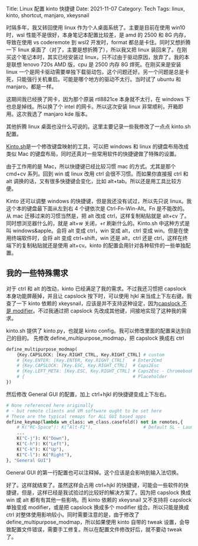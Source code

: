 Title: Linux 配置 kinto 快捷键
Date: 2021-11-07
Category: Tech
Tags: linux, kinto, shortcut, manjaro, xkeysnail

时隔多年，我又转回使用 linux 作为个人桌面系统了。主要是目前在使用 win10 时，wsl 性能不是很好，本身笔记本配置比较差，是 amd 的 2500 和 8G 内存，导致在使用 vs coderemote 到 wsl2 开发时，format 都总是卡住。同时又想折腾一下 linux 桌面了（对了，主要是想折腾了），所以我又把 linux 装回来了。在刚买这个笔记本时，其实已经安装过 linux，只不过由于驱动原因，放弃了。我的本是联想 lenovo 720s AMD 版，cpu 是 2500 内存 8G 焊死。在刚买来是安装 linux 一个是网卡驱动需要单独下载驱动包，这个问题还好。另一个问题是总是卡死，只能强行关机重启。可能是哪个地方的驱动不太行。当时试了 ubuntu 和 manjaro，都是一样。

这期间我已经换了网卡，因为那个原装 rtl8821ce 本身就不太行，在 windows 下也总是掉线。所以换了个 intel 的网卡。所以这次安装 linux 非常顺利，开箱即用。这次我选了 manjaro kde 版本。

其他折腾 linux 桌面也没什么可说的。这里主要记录一些我修改了一点点 kinto.sh 配置。

[Kinto.sh](https://kinto.sh/)是一个修改键盘映射的工具，可以把 windows 和 linux 的键盘布局改成类似 Mac 的键盘布局，同时还真对一些常用软件的快捷键做了特殊的设置。

由于工作用的是 Mac，所以快捷键已经比较习惯 mac 的方式。尤其是那个 cmd+cv 系列。回到 win 或 linux 改用 ctrl 会很不习惯。而如果你直接报 ctrl 和 alt 调换的话，又有很多快捷键会变化，比如 alt+tab。所以还是用工具比较方便。

Kinto 还可以调整 windows 的快捷键，但是我还没有试过，所以先只说 linux。我这个本的键盘最下面从左到右 4 个键依次是 Ctrl-Fn-Win-Alt。Fn 是不能改的。从 mac 迁移过来的习惯当然是，把 alt 改成 ctrl，这样复制粘贴就是 alt+cv 了。同时想浏览器什么的，就是 alt+w 关闭，+r 刷新什么的。Kinto.sh 中这种方式是叫 windows&apple。会将 alt 变成 ctrl，win 变成 alt，ctrl 变成 win。但是在使用终端软件时，会将 alt 变成 ctrl+shift，win 还是 alt，ctrl 还是 ctrl，这样在终端下的复制粘贴就还是使用 alt+cv。kinto 的配置会用针对各种软件的一些单独配置。

## 我的一些特殊需求

对于 ctrl 和 alt 的改动，kinto 已经满足了我的需求。不过我还习惯把 capslock 本身功能屏蔽掉，并且让 capslock 按下时，可以使用 hjkl 来当成上下左右键。我查了一下 kinto 依赖的 xkeysnail，应该是并不支持这种设定，因为[capslock 不是 modifier](https://github.com/mooz/xkeysnail/pull/33)。不过我通过把 capslock 先改成其他键，间接地实现了这种我的需求。

kinto.sh 提供了 kinto.py，也就是 kinto config。我可以修改里面的配置来达到自己的目的。
先修改 define_multipurpose_modmap，把 capslock 换成右 ctrl

```python
define_multipurpose_modmap(
    {Key.CAPSLOCK: [Key.RIGHT_CTRL, Key.RIGHT_CTRL] # custom
    # {Key.ENTER: [Key.ENTER, Key.RIGHT_CTRL]   # Enter2Cmd
    # {Key.CAPSLOCK: [Key.ESC, Key.RIGHT_CTRL]  # Caps2Esc
    # {Key.LEFT_META: [Key.ESC, Key.RIGHT_CTRL] # Caps2Esc - Chromebook
    # {                                         # Placeholder
})
```

然后修改 General GUI 的配置，加上 ctrl+hjkl 的快捷键变成上下左右。

```python
# None referenced here originally
# - but remote clients and VM software ought to be set here
# These are the typical remaps for ALL GUI based apps
define_keymap(lambda wm_class: wm_class.casefold() not in remotes,{
    # K("RC-Space"): K("Alt-F1"),                   # Default SL - Launch
    ...
    K("C-j"): K("Down"),
    K("C-h"): K("Left"),
    K("C-k"): K("Up"),
    K("C-l"): K("Right"),
}, "General GUI")
```

General GUI 的第一行配置也可以注释掉。这个应该是会影响到输入法切换。

好了。这样就结束了。虽然这样会占用 ctrl+hjkl 的快捷键，可能会一些软件的快捷键，但是，这样已经是我试验过的比较好的解决方案了。因为把 capslock 换成 win 或 alt 都有有其他一些影响。而 kinto 依赖的 xkeysnail 又不支持将 capslock 单独变成 modifier，或是把 capslock 换成多个 modifier 组合。所以只能是换成 ctrl 对整体使用影响较小。同时需要注意的是，由于修改了 define_multipurpose_modmap，所以如果使用 kinto 自带的 tweak 设置，会导致配置文件错误，需要手工修复。所以在配置文件修改好后，就不要动 tweak 了。
